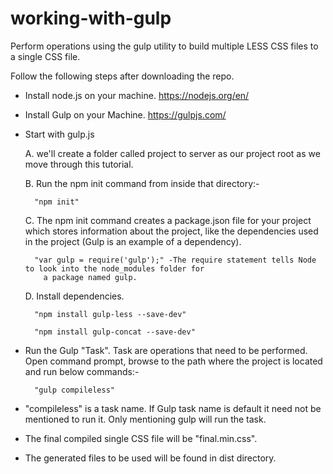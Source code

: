 # working-with-gulp
Perform operations using the gulp utility to build multiple LESS CSS files to a single CSS file.

Follow the following steps after downloading the repo.

- Install node.js on your machine. https://nodejs.org/en/

- Install Gulp on your Machine. https://gulpjs.com/

- Start with gulp.js

	A. we'll create a folder called project to server as our project root as we move through this tutorial.

	B. Run the npm init command from inside that directory:-

		"npm init"

	C. The npm init command creates a package.json file for your project which stores information about the project, 
	like the dependencies used in the project (Gulp is an example of a dependency).

		"var gulp = require('gulp');" -The require statement tells Node to look into the node_modules folder for 
		  a package named gulp.

	D. Install dependencies.

		"npm install gulp-less --save-dev"

		"npm install gulp-concat --save-dev"

- Run the Gulp "Task". Task are operations that need to be performed.
Open command prompt, browse to the path where the project is located and run below commands:-

		"gulp compileless"
		
- "compileless" is a task name. If Gulp task name is default it need not be mentioned to run it. Only mentioning gulp will run the task.

- The final compiled single CSS file will be "final.min.css".

- The generated files to be used will be found in dist directory.
